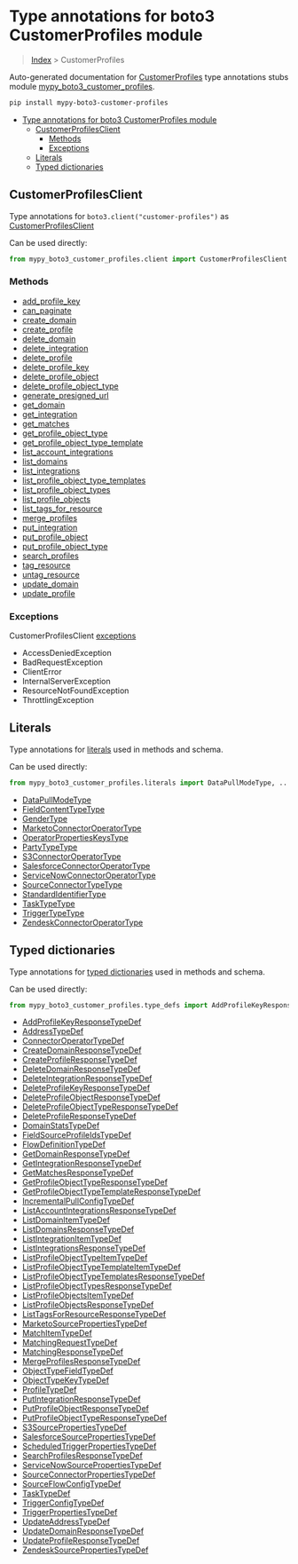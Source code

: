 # Type annotations for boto3 CustomerProfiles module

> [Index](..) > CustomerProfiles

Auto-generated documentation for
[CustomerProfiles](https://boto3.amazonaws.com/v1/documentation/api/1.17.74/reference/services/customer-profiles.html#CustomerProfiles)
type annotations stubs module
[mypy_boto3_customer_profiles](https://pypi.org/project/mypy-boto3-customer-profiles/).

```bash
pip install mypy-boto3-customer-profiles
```

- [Type annotations for boto3 CustomerProfiles module](#type-annotations-for-boto3-customerprofiles-module)
  - [CustomerProfilesClient](#customerprofilesclient)
    - [Methods](#methods)
    - [Exceptions](#exceptions)
  - [Literals](#literals)
  - [Typed dictionaries](#typed-dictionaries)

## CustomerProfilesClient

Type annotations for `boto3.client("customer-profiles")` as
[CustomerProfilesClient](./client.md)

Can be used directly:

```python
from mypy_boto3_customer_profiles.client import CustomerProfilesClient
```

### Methods

- [add_profile_key](./client.md#add_profile_key)
- [can_paginate](./client.md#can_paginate)
- [create_domain](./client.md#create_domain)
- [create_profile](./client.md#create_profile)
- [delete_domain](./client.md#delete_domain)
- [delete_integration](./client.md#delete_integration)
- [delete_profile](./client.md#delete_profile)
- [delete_profile_key](./client.md#delete_profile_key)
- [delete_profile_object](./client.md#delete_profile_object)
- [delete_profile_object_type](./client.md#delete_profile_object_type)
- [generate_presigned_url](./client.md#generate_presigned_url)
- [get_domain](./client.md#get_domain)
- [get_integration](./client.md#get_integration)
- [get_matches](./client.md#get_matches)
- [get_profile_object_type](./client.md#get_profile_object_type)
- [get_profile_object_type_template](./client.md#get_profile_object_type_template)
- [list_account_integrations](./client.md#list_account_integrations)
- [list_domains](./client.md#list_domains)
- [list_integrations](./client.md#list_integrations)
- [list_profile_object_type_templates](./client.md#list_profile_object_type_templates)
- [list_profile_object_types](./client.md#list_profile_object_types)
- [list_profile_objects](./client.md#list_profile_objects)
- [list_tags_for_resource](./client.md#list_tags_for_resource)
- [merge_profiles](./client.md#merge_profiles)
- [put_integration](./client.md#put_integration)
- [put_profile_object](./client.md#put_profile_object)
- [put_profile_object_type](./client.md#put_profile_object_type)
- [search_profiles](./client.md#search_profiles)
- [tag_resource](./client.md#tag_resource)
- [untag_resource](./client.md#untag_resource)
- [update_domain](./client.md#update_domain)
- [update_profile](./client.md#update_profile)

### Exceptions

CustomerProfilesClient [exceptions](./client.md#exceptions)

- AccessDeniedException
- BadRequestException
- ClientError
- InternalServerException
- ResourceNotFoundException
- ThrottlingException

## Literals

Type annotations for [literals](./literals.md) used in methods and schema.

Can be used directly:

```python
from mypy_boto3_customer_profiles.literals import DataPullModeType, ...
```

- [DataPullModeType](./literals.md#datapullmodetype)
- [FieldContentTypeType](./literals.md#fieldcontenttypetype)
- [GenderType](./literals.md#gendertype)
- [MarketoConnectorOperatorType](./literals.md#marketoconnectoroperatortype)
- [OperatorPropertiesKeysType](./literals.md#operatorpropertieskeystype)
- [PartyTypeType](./literals.md#partytypetype)
- [S3ConnectorOperatorType](./literals.md#s3connectoroperatortype)
- [SalesforceConnectorOperatorType](./literals.md#salesforceconnectoroperatortype)
- [ServiceNowConnectorOperatorType](./literals.md#servicenowconnectoroperatortype)
- [SourceConnectorTypeType](./literals.md#sourceconnectortypetype)
- [StandardIdentifierType](./literals.md#standardidentifiertype)
- [TaskTypeType](./literals.md#tasktypetype)
- [TriggerTypeType](./literals.md#triggertypetype)
- [ZendeskConnectorOperatorType](./literals.md#zendeskconnectoroperatortype)

## Typed dictionaries

Type annotations for [typed dictionaries](./type_defs.md) used in methods and
schema.

Can be used directly:

```python
from mypy_boto3_customer_profiles.type_defs import AddProfileKeyResponseTypeDef, ...
```

- [AddProfileKeyResponseTypeDef](./type_defs.md#addprofilekeyresponsetypedef)
- [AddressTypeDef](./type_defs.md#addresstypedef)
- [ConnectorOperatorTypeDef](./type_defs.md#connectoroperatortypedef)
- [CreateDomainResponseTypeDef](./type_defs.md#createdomainresponsetypedef)
- [CreateProfileResponseTypeDef](./type_defs.md#createprofileresponsetypedef)
- [DeleteDomainResponseTypeDef](./type_defs.md#deletedomainresponsetypedef)
- [DeleteIntegrationResponseTypeDef](./type_defs.md#deleteintegrationresponsetypedef)
- [DeleteProfileKeyResponseTypeDef](./type_defs.md#deleteprofilekeyresponsetypedef)
- [DeleteProfileObjectResponseTypeDef](./type_defs.md#deleteprofileobjectresponsetypedef)
- [DeleteProfileObjectTypeResponseTypeDef](./type_defs.md#deleteprofileobjecttyperesponsetypedef)
- [DeleteProfileResponseTypeDef](./type_defs.md#deleteprofileresponsetypedef)
- [DomainStatsTypeDef](./type_defs.md#domainstatstypedef)
- [FieldSourceProfileIdsTypeDef](./type_defs.md#fieldsourceprofileidstypedef)
- [FlowDefinitionTypeDef](./type_defs.md#flowdefinitiontypedef)
- [GetDomainResponseTypeDef](./type_defs.md#getdomainresponsetypedef)
- [GetIntegrationResponseTypeDef](./type_defs.md#getintegrationresponsetypedef)
- [GetMatchesResponseTypeDef](./type_defs.md#getmatchesresponsetypedef)
- [GetProfileObjectTypeResponseTypeDef](./type_defs.md#getprofileobjecttyperesponsetypedef)
- [GetProfileObjectTypeTemplateResponseTypeDef](./type_defs.md#getprofileobjecttypetemplateresponsetypedef)
- [IncrementalPullConfigTypeDef](./type_defs.md#incrementalpullconfigtypedef)
- [ListAccountIntegrationsResponseTypeDef](./type_defs.md#listaccountintegrationsresponsetypedef)
- [ListDomainItemTypeDef](./type_defs.md#listdomainitemtypedef)
- [ListDomainsResponseTypeDef](./type_defs.md#listdomainsresponsetypedef)
- [ListIntegrationItemTypeDef](./type_defs.md#listintegrationitemtypedef)
- [ListIntegrationsResponseTypeDef](./type_defs.md#listintegrationsresponsetypedef)
- [ListProfileObjectTypeItemTypeDef](./type_defs.md#listprofileobjecttypeitemtypedef)
- [ListProfileObjectTypeTemplateItemTypeDef](./type_defs.md#listprofileobjecttypetemplateitemtypedef)
- [ListProfileObjectTypeTemplatesResponseTypeDef](./type_defs.md#listprofileobjecttypetemplatesresponsetypedef)
- [ListProfileObjectTypesResponseTypeDef](./type_defs.md#listprofileobjecttypesresponsetypedef)
- [ListProfileObjectsItemTypeDef](./type_defs.md#listprofileobjectsitemtypedef)
- [ListProfileObjectsResponseTypeDef](./type_defs.md#listprofileobjectsresponsetypedef)
- [ListTagsForResourceResponseTypeDef](./type_defs.md#listtagsforresourceresponsetypedef)
- [MarketoSourcePropertiesTypeDef](./type_defs.md#marketosourcepropertiestypedef)
- [MatchItemTypeDef](./type_defs.md#matchitemtypedef)
- [MatchingRequestTypeDef](./type_defs.md#matchingrequesttypedef)
- [MatchingResponseTypeDef](./type_defs.md#matchingresponsetypedef)
- [MergeProfilesResponseTypeDef](./type_defs.md#mergeprofilesresponsetypedef)
- [ObjectTypeFieldTypeDef](./type_defs.md#objecttypefieldtypedef)
- [ObjectTypeKeyTypeDef](./type_defs.md#objecttypekeytypedef)
- [ProfileTypeDef](./type_defs.md#profiletypedef)
- [PutIntegrationResponseTypeDef](./type_defs.md#putintegrationresponsetypedef)
- [PutProfileObjectResponseTypeDef](./type_defs.md#putprofileobjectresponsetypedef)
- [PutProfileObjectTypeResponseTypeDef](./type_defs.md#putprofileobjecttyperesponsetypedef)
- [S3SourcePropertiesTypeDef](./type_defs.md#s3sourcepropertiestypedef)
- [SalesforceSourcePropertiesTypeDef](./type_defs.md#salesforcesourcepropertiestypedef)
- [ScheduledTriggerPropertiesTypeDef](./type_defs.md#scheduledtriggerpropertiestypedef)
- [SearchProfilesResponseTypeDef](./type_defs.md#searchprofilesresponsetypedef)
- [ServiceNowSourcePropertiesTypeDef](./type_defs.md#servicenowsourcepropertiestypedef)
- [SourceConnectorPropertiesTypeDef](./type_defs.md#sourceconnectorpropertiestypedef)
- [SourceFlowConfigTypeDef](./type_defs.md#sourceflowconfigtypedef)
- [TaskTypeDef](./type_defs.md#tasktypedef)
- [TriggerConfigTypeDef](./type_defs.md#triggerconfigtypedef)
- [TriggerPropertiesTypeDef](./type_defs.md#triggerpropertiestypedef)
- [UpdateAddressTypeDef](./type_defs.md#updateaddresstypedef)
- [UpdateDomainResponseTypeDef](./type_defs.md#updatedomainresponsetypedef)
- [UpdateProfileResponseTypeDef](./type_defs.md#updateprofileresponsetypedef)
- [ZendeskSourcePropertiesTypeDef](./type_defs.md#zendesksourcepropertiestypedef)
